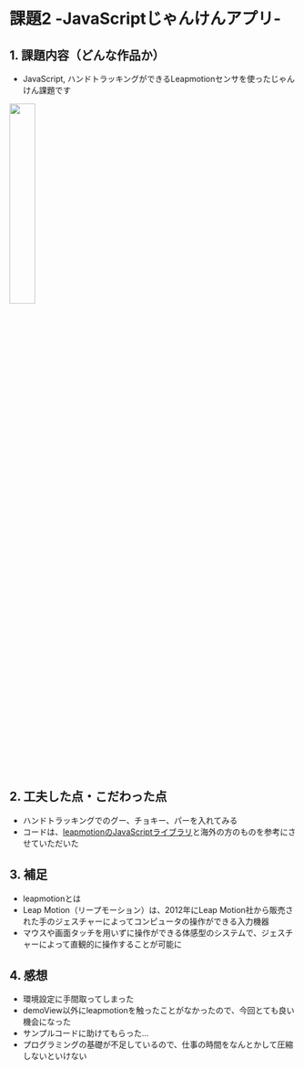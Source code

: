 # 課題2 -JavaScriptじゃんけんアプリ-

## 1. 課題内容（どんな作品か）
- JavaScript, ハンドトラッキングができるLeapmotionセンサを使ったじゃんけん課題です
<img src="https://upload.wikimedia.org/wikipedia/commons/thumb/d/df/Leap_Motion_Orion_Controller_Plugged.jpg/800px-Leap_Motion_Orion_Controller_Plugged.jpg" width=30%>

## 2. 工夫した点・こだわった点
- ハンドトラッキングでのグー、チョキー、パーを入れてみる
- コードは、[leapmotionのJavaScriptライブラリ](https://github.com/leapmotion/leapjs)と海外の方のものを参考にさせていただいた

## 3. 補足
- leapmotionとは
- Leap Motion（リープモーション）は、2012年にLeap Motion社から販売された手のジェスチャーによってコンピュータの操作ができる入力機器
- マウスや画面タッチを用いずに操作ができる体感型のシステムで、ジェスチャーによって直観的に操作することが可能に


## 4. 感想
- 環境設定に手間取ってしまった
- demoView以外にleapmotionを触ったことがなかったので、今回とても良い機会になった
- サンプルコードに助けてもらった...
- プログラミングの基礎が不足しているので、仕事の時間をなんとかして圧縮しないといけない
